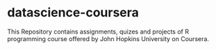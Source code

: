 # datascience-coursera
This Repository contains assignments, quizes and projects of R programming course offered by John Hopkins University on Coursera.
